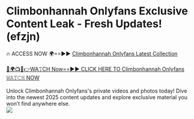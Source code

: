 # Climbonhannah Onlyfans Exclusive Content Leak - Fresh Updates! (efzjn)

🔥 ACCESS NOW 🌍==►► <a href="https://tinyurl.com/kvy9nzfs" rel="nofollow">Climbonhannah Onlyfans Latest Collection</a>
<br><br>
[🔴🌍📺📱👉WA𝚃CH Now==►► CLICK HERE TO Climbonhannah Onlyfans 𝚆𝙰𝚃𝙲𝙷 NOW](https://tinyurl.com/kvy9nzfs)
<br><br>
Unlock Climbonhannah Onlyfans's private videos and photos today! Dive into the newest 2025 content updates and explore exclusive material you won’t find anywhere else.
<br>
<a href="https://tinyurl.com/kvy9nzfs" rel="nofollow" data-target="animated-image.originalLink"><img src="https://camo.githubusercontent.com/8a4f000d20f83aca3bf7ec5f350d767afa0574a8a352519fd8cfa583a6f93a33/68747470733a2f2f692e696d6775722e636f6d2f644a486b345a712e676966" data-canonical-src="https://i.imgur.com/dJHk4Zq.gif" style="max-width: 100%; display: inline-block;" data-target="animated-image.originalImage"></a>
<br>

